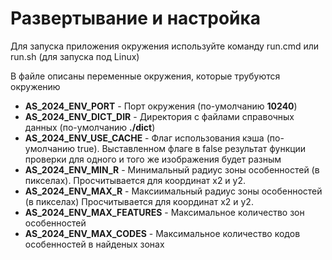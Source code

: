 # Развертывание и настройка

Для запуска приложения окружения используйте команду run.cmd или run.sh (для запуска под Linux)

В файле описаны переменные окружения, которые трубуются окружению

- **AS_2024_ENV_PORT** - Порт окружения (по-умолчанию **10240**)
- **AS_2024_ENV_DICT_DIR** - Директория с файлами справочных данных (по-умолчанию **./dict**)
- **AS_2024_ENV_USE_CACHE** - Флаг использования кэша (по-умолчанию true). Выставленном флаге в false 
результат функции проверки для одного и того же изображения будет разным
- **AS_2024_ENV_MIN_R** - Минимальный радиус зоны особенностей (в пикселах). Просчитывается для координат x2 и y2.
- **AS_2024_ENV_MAX_R** - Максиимальный радиус зоны особенностей (в пикселах) Просчитывается для координат x2 и y2.
- **AS_2024_ENV_MAX_FEATURES** - Максимальное количество зон особенностей
- **AS_2024_ENV_MAX_CODES** - Максимальное количество кодов особенностей в найденых зонах
